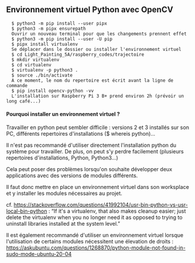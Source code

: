 ## Environnement virtuel Python avec OpenCV

      $ python3 -m pip install --user pipx
      $ python3 -m pipx ensurepath
      Ouvrir un nouveau terminal pour que les changements prennent effet
      $ python3 -m pip install --user -U pip
      $ pipx install virtualenv
      Se déplacer dans le dossier ou installer l'environnement virtuel
      $ cd Light_Painting_5A/raspberry_codes/trajectoire
      $ mkdir virtualenv
      $ cd virtualenv
      $ virtualenv -p python3 .
      $ source ./bin/activate
      A ce moment, le nom du repertoire est écrit avant la ligne de commande
      $ pip install opencv-python -vv
      L'installation sur Raspberry Pi 3 B+ prend environ 2h (prévoir un long café...)




#### Pourquoi installer un environnement virtuel ?
Travailler en python peut sembler difficile : versions 2 et 3 installés sur son PC, différents repertoires d'installations ($ whereis python)...

Il n'est pas recommandé d'utiliser directement l'installation python du système pour travailler.
De plus, on peut s'y perdre facilement (plusieurs repertoires d'installations, Python, Python3...)

Cela peut poser des problèmes lorsqu'on souhaite développer deux applications avec des versions de modules différents.

Il faut donc mettre en place un environnement virtuel dans son worksplace et y installer les modules nécessaires au projet.

cf. https://stackoverflow.com/questions/41992104/usr-bin-python-vs-usr-local-bin-python :
“If it's a virtualenv, that also makes cleanup easier; just delete the virtualenv when you no longer need it as opposed to trying to uninstall libraries installed at the system level.”

Il est également recommandé d'utiliser un environnement virtuel lorsque l'utilisation de certains modules nécessitent une élevation de droits :
https://askubuntu.com/questions/1268870/python-module-not-found-in-sudo-mode-ubuntu-20-04

